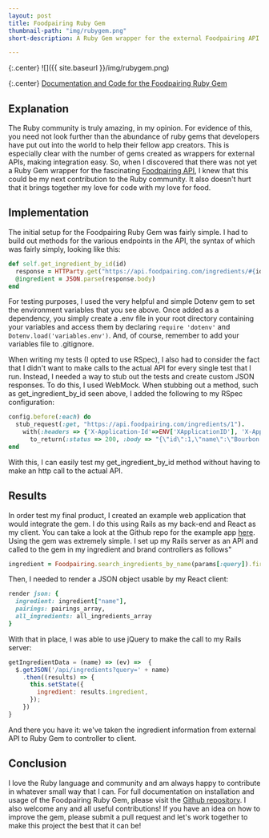 ```yaml
---
layout: post
title: Foodpairing Ruby Gem
thumbnail-path: "img/rubygem.png"
short-description: A Ruby Gem wrapper for the external Foodpairing API.

---
```


{:.center}
![]({{ site.baseurl }}/img/rubygem.png)

{:.center}
[Documentation and Code for the Foodpairing Ruby Gem](https://github.com/logangingerich/foodpairing)

## Explanation

The Ruby community is truly amazing, in my opinion. For evidence of this, you need not look further than the abundance of ruby gems that developers have put out into the world to help their fellow app creators. This is especially clear with the number of gems created as wrappers for external APIs, making integration easy. So, when I discovered that there was not yet a Ruby Gem wrapper for the fascinating [Foodpairing API](http://developer.foodpairing.com/), I knew that this could be my next contribution to the Ruby community. It also doesn't hurt that it brings together my love for code with my love for food.

## Implementation

The initial setup for the Foodpairing Ruby Gem was fairly simple. I had to build out methods for the various endpoints in the API, the syntax of which was fairly simply, looking like this:

```Ruby
def self.get_ingredient_by_id(id)
  response = HTTParty.get("https://api.foodpairing.com/ingredients/#{id}", headers: { 'X-Application-ID' => ENV['XApplicationID'], 'X-Application-Key' => ENV['XApplicationKey'] })
  @ingredient = JSON.parse(response.body)
end
```

For testing purposes, I used the very helpful and simple Dotenv gem to set the environment variables that you see above. Once added as a dependency, you simply create a .env file in your root directory containing your variables and access them by declaring `require 'dotenv'` and `Dotenv.load('variables.env')`. And, of course, remember to add your variables file to .gitignore.

When writing my tests (I opted to use RSpec), I also had to consider the fact that I didn't want to make calls to the actual API for every single test that I run. Instead, I needed a way to stub out the tests and create custom JSON responses. To do this, I used WebMock. When stubbing out a method, such as get_ingredient_by_id seen above, I added the following to my RSpec configuration:

```Ruby
config.before(:each) do
  stub_request(:get, "https://api.foodpairing.com/ingredients/1").
    with(:headers => {'X-Application-Id'=>ENV['XApplicationID'], 'X-Application-Key'=>ENV['XApplicationKey']}).
      to_return(:status => 200, :body => "{\"id\":1,\"name\":\"Bourbon whiskey\"}", :headers => {})
end
```
With this, I can easily test my get_ingredient_by_id method without having to make an http call to the actual API.

## Results

In order test my final product, I created an example web application that would integrate the gem. I do this using Rails as my back-end and React as my client. You can take a look at the Github repo for the example app [here](https://github.com/logangingerich/foodpairing_example_app). Using the gem was extremely simple. I set up my Rails server as an API and called to the gem in my ingredient and brand controllers as follows"

```Ruby
ingredient = Foodpairing.search_ingredients_by_name(params[:query]).first
```

Then, I needed to render a JSON object usable by my React client:

```Ruby
render json: {
  ingredient: ingredient["name"],
  pairings: pairings_array,
  all_ingredients: all_ingredients_array
}
```
With that in place, I was able to use jQuery to make the call to my Rails server:

```Javascript
getIngredientData = (name) => (ev) =>  {
  $.getJSON('/api/ingredients?query=' + name)
    .then((results) => {
      this.setState({
        ingredient: results.ingredient,
      });
    })
}
```

And there you have it: we've taken the ingredient information from external API to Ruby Gem to controller to client.

## Conclusion

I love the Ruby language and community and am always happy to contribute in whatever small way that I can. For full documentation on installation and usage of the Foodpairing Ruby Gem, please visit the [Github repository](https://github.com/logangingerich/foodpairing). I also welcome any and all useful contributions! If you have an idea on how to improve the gem, please submit a pull request and let's work together to make this project the best that it can be!
